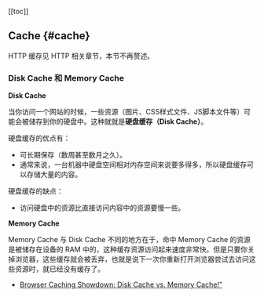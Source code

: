 [[toc]]

## Cache {#cache}

HTTP 缓存见 HTTP 相关章节，本节不再赘述。

### Disk Cache 和 Memory Cache

**Disk Cache**

当你访问一个网站的时候，一些资源（图片、CSS样式文件、JS脚本文件等）可能会被储存到你的硬盘中。这种就就是**硬盘缓存（Disk Cache）**。

硬盘缓存的优点有：

- 可长期保存（数周甚至数月之久）。
- 通常来说，一台机器中硬盘空间相对内存空间来说要多得多，所以硬盘缓存可以存储大量的内容。

硬盘缓存的缺点：

- 访问硬盘中的资源比直接访问内容中的资源要慢一些。

**Memory Cache**

Memory Cache 与 Disk Cache 不同的地方在于，命中 Memory Cache 的资源是被储存在设备的 RAM 中的，这种缓存资源访问起来速度非常快。但是只要你关掉浏览器，这些缓存就会被丢弃，也就是说下一次你重新打开浏览器尝试去访问这些资源时，就已经没有缓存了。

* [Browser Caching Showdown: Disk Cache vs. Memory Cache!”](https://shubhamgautamlog.medium.com/browser-caching-showdown-disk-cache-vs-memory-cache-4551f6ef40c0)
